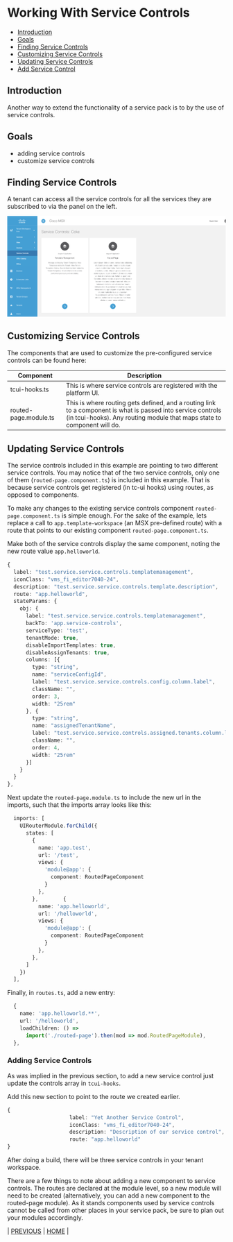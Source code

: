 # Working With Service Controls
* [Introduction](#introduction)
* [Goals](#goals)
* [Finding Service Controls](#finding-service-controls)
* [Customizing Service Controls](#customizing-service-controls)
* [Updating Service Controls](#updating-service-controls)
* [Add Service Control](#add_new_service_control)


## Introduction
Another way to extend the functionality of a service pack is to by the use of service controls. 

## Goals
* adding service controls
* customize service controls


## Finding Service Controls
A tenant can access all the service controls for all the services they are subscribed to via the panel on the left.

![](./images/service_controls.png)


## Customizing Service Controls
The components that are used to customize the pre-configured service controls can be found here:

| Component             | Description |
|-----------------------|-------------|
| tcui-hooks.ts         | This is where service controls are registered with the platform UI. |
| routed-page.module.ts | This is where routing gets defined, and a routing link to a component is what is passed into service controls (in tcui-hooks). Any routing module that maps state to component will do. |


## Updating Service Controls
The service controls included in this example are pointing to two different service controls. You may notice that of the two service controls, only one of them (`routed-page.component.ts`) is included in this example. That is because service controls get registered (in tc-ui hooks) using routes, as opposed to components. 

To make any changes to the existing service controls component `routed-page.component.ts` is simple enough. For the sake of the example, lets replace a call to `app.template-workspace` (an MSX pre-defined route) with a route that points to our existing component `routed-page.component.ts`.

Make both of the service controls display the same component, noting the new route value `app.helloworld`.

```typescript
{
  label: "test.service.service.controls.templatemanagement",
  iconClass: "vms_fi_editor7040-24",
  description: "test.service.service.controls.template.description",
  route: "app.helloworld",
  stateParams: {
    obj: {
      label: "test.service.service.controls.templatemanagement",
      backTo: 'app.service-controls',
      serviceType: 'test',
      tenantMode: true,
      disableImportTemplates: true,
      disableAssignTenants: true,
      columns: [{
        type: "string",
        name: "serviceConfigId",
        label: "test.service.service.controls.config.column.label",
        className: "",
        order: 3,
        width: "25rem"
      }, {
        type: "string",
        name: "assignedTenantName",
        label: "test.service.service.controls.assigned.tenants.column.label",
        className: "",
        order: 4,
        width: "25rem"
      }]
    }
  }
},
```

Next update the `routed-page.module.ts` to include the new url in the imports, such that the imports array looks like this:

```typescript
  imports: [  
    UIRouterModule.forChild({
      states: [
        {
          name: 'app.test',
          url: '/test',
          views: {
            'module@app': {
              component: RoutedPageComponent
            }
          },
        },        {
          name: 'app.helloworld',
          url: '/helloworld',
          views: {
            'module@app': {
              component: RoutedPageComponent
            }
          },
        },
      ]
    })
  ],
```

Finally, in `routes.ts`, add a new entry:

```typescript
  {
    name: 'app.helloworld.**',
    url: '/helloworld',
    loadChildren: () =>
      import('./routed-page').then(mod => mod.RoutedPageModule),
  },
```

### Adding Service Controls
As was implied in the previous section, to add a new service control just update the controls array in `tcui-hooks`.

Add this new section to point to the route we created earlier.
```typescript
{
					label: "Yet Another Service Control",
					iconClass: "vms_fi_editor7040-24",
					description: "Description of our service control",
					route: "app.helloworld"
}
```

After doing a build, there will be three service controls in your tenant workspace.

There are a few things to note about adding a new component to service controls. The routes are declared at the module level, so a new module will need to be created (alternatively, you can add a new component to the routed-page module). As it stands components used by service controls cannot be called from other places in your service pack, be sure to plan out your modules accordingly.


| [PREVIOUS](05-routing-in-msx.md) | [HOME](../index.md#angular-user-interface-example) |
